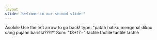 ```yaml
---
layout
slide: "welcome to our second slide!"
---
```

Asolole
Use the left arrow to go back!
type: "patah hatiku mengenal dikau sang pujaan barista????"
Sum: "18+17="
tactile
tactile
tactile
tactile
